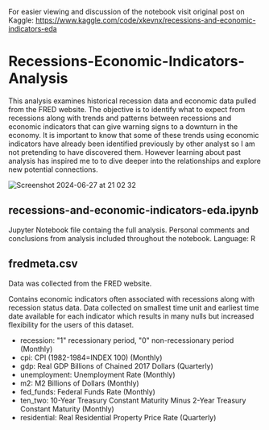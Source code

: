 For easier viewing and discussion of the notebook visit original post on Kaggle: https://www.kaggle.com/code/xkevnx/recessions-and-economic-indicators-eda

# Recessions-Economic-Indicators-Analysis
This analysis examines historical recession data and economic data pulled from the FRED website. The objective is to identify what to expect from recessions along with trends and patterns between recessions and economic indicators that can give warning signs to a downturn in the economy. It is important to know that some of these trends using economic indicators have already been identified previously by other analyst so I am not pretending to have discovered them. However learning about past analysis has inspired me to to dive deeper into the relationships and explore new potential connections.

![Screenshot 2024-06-27 at 21 02 32](https://github.com/Kevin-Trivino/Recessions-Economic-Indicators-Analysis/assets/94009796/1befe057-622c-4f2d-b205-e5d56b5dd154)

## recessions-and-economic-indicators-eda.ipynb
Jupyter Notebook file containg the full analysis. Personal comments and conclusions from analysis included throughout the notebook.
Language: R

## fredmeta.csv
Data was collected from the FRED website.

Contains economic indicators often associated with recessions along with recession status data. Data collected on smallest time unit and earliest time date available for each indicator which results in many nulls but increased flexibility for the users of this dataset.

- recession: "1" recessionary period, "0" non-recessionary period (Monthly)
- cpi: CPI (1982-1984=INDEX 100) (Monthly)
- gdp: Real GDP Billions of Chained 2017 Dollars (Quarterly)
- unemployment: Unemployment Rate (Monthly)
- m2: M2 Billions of Dollars (Monthly)
- fed_funds: Federal Funds Rate (Monthly)
- ten_two: 10-Year Treasury Constant Maturity Minus 2-Year Treasury Constant Maturity (Monthly)
- residential: Real Residential Property Price Rate (Quarterly)
